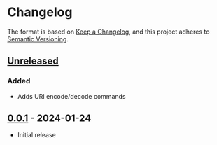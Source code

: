 # Changelog

The format is based on [Keep a Changelog](https://keepachangelog.com/en/1.0.0/),
and this project adheres to [Semantic Versioning](https://semver.org/spec/v2.0.0.html).

## [Unreleased]

### Added

- Adds URI encode/decode commands
  
## [0.0.1] - 2024-01-24

- Initial release

[unreleased]: https://github.com/troplabs/vscode-utils/compare/v0.0.1...HEAD
[0.0.1]: https://github.com/troplabs/vscode-utils/releases/tag/v0.0.1
